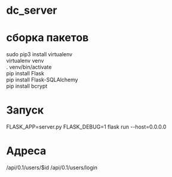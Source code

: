 # dc_server
# сборка пакетов
sudo pip3 install virtualenv  
virtualenv venv  
. venv/bin/activate  
pip install Flask  
pip install Flask-SQLAlchemy  
pip install bcrypt  

<h1>Запуск</h1>
FLASK_APP=server.py FLASK_DEBUG=1 flask run --host=0.0.0.0  
<h1>Адреса</h1>
/api/0.1/users/$id  
/api/0.1/users/login  
